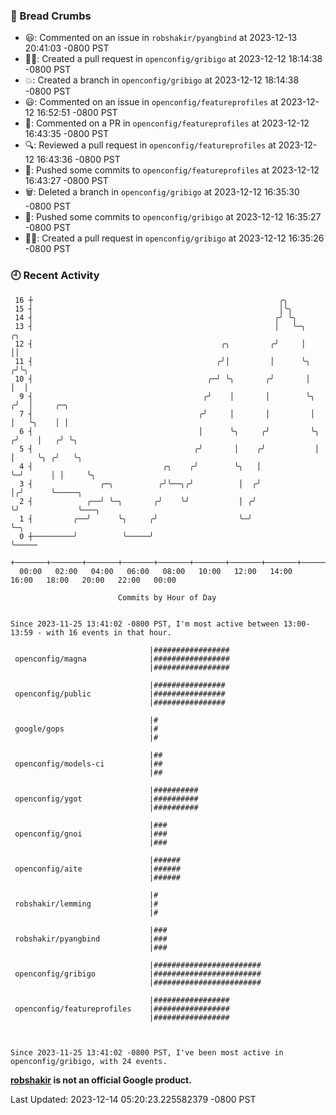 ### 🍞 Bread Crumbs

 * 😃: Commented on an issue in `robshakir/pyangbind` at 2023-12-13 20:41:03 -0800 PST
 * ✍🏼: Created a pull request in `openconfig/gribigo` at 2023-12-12 18:14:38 -0800 PST
 * 💥: Created a branch in `openconfig/gribigo` at 2023-12-12 18:14:38 -0800 PST
 * 😃: Commented on an issue in `openconfig/featureprofiles` at 2023-12-12 16:52:51 -0800 PST
 * 💬: Commented on a PR in  `openconfig/featureprofiles` at 2023-12-12 16:43:35 -0800 PST
 * 🔍: Reviewed a pull request in  `openconfig/featureprofiles` at 2023-12-12 16:43:36 -0800 PST
 * 🚢: Pushed some commits to `openconfig/featureprofiles` at 2023-12-12 16:43:27 -0800 PST
 * 🗑: Deleted a branch in `openconfig/gribigo` at 2023-12-12 16:35:30 -0800 PST
 * 🚢: Pushed some commits to `openconfig/gribigo` at 2023-12-12 16:35:27 -0800 PST
 * ✍🏼: Created a pull request in `openconfig/gribigo` at 2023-12-12 16:35:26 -0800 PST

### 🕘 Recent Activity
```
 16 ┼                                                       ╭╮
 15 ┤                                                       │╰╮
 14 ┤                                                      ╭╯ ╰╮
 13 ┤                                                      │   ╰─╮       ╭╮
 12 ┤                                          ╭╮         ╭╯     │       ││
 11 ┤                                         ╭╯│         │      ╰╮     ╭╯╰╮
 10 ┤                                       ╭─╯ ╰╮       ╭╯       │     │  │
  9 ┤                                      ╭╯    │       │        ╰╮   ╭╯  │     ╭─╮
  7 ┤                                     ╭╯     │       │         │   │   ╰╮    │ │
  6 ┤                                     │      ╰╮     ╭╯         ╰╮ ╭╯    │   ╭╯ ╰╮
  5 ┤                                    ╭╯       │    ╭╯           │ │     ╰╮ ╭╯   ╰╮
  4 ┤                             ╭╮    ╭╯        ╰╮   │            ╰─╯      │ │     ╰╮
  3 ┤               ╭─╮          ╭╯╰──╮╭╯          │  ╭╯                     │╭╯      ╰─────╮
  2 ┤            ╭──╯ ╰─╮       ╭╯    ╰╯           │ ╭╯                      ╰╯             ╰───╮
  1 ┤         ╭──╯      ╰╮     ╭╯                  ╰─╯                                          ╰─╮
  0 ┼─────────╯          ╰─────╯                                                                  ╰─────
    +───────+───────+───────+───────+───────+───────+───────+───────+───────+───────+───────+───────+────
  00:00   02:00   04:00   06:00   08:00   10:00   12:00   14:00   16:00   18:00   20:00   22:00   00:00   

						Commits by Hour of Day


Since 2023-11-25 13:41:02 -0800 PST, I'm most active between 13:00-13:59 - with 16 events in that hour.

```



```
                               |#################
 openconfig/magna              |#################
                               |#################

                               |################
 openconfig/public             |################
                               |################

                               |#
 google/gops                   |#
                               |#

                               |##
 openconfig/models-ci          |##
                               |##

                               |##########
 openconfig/ygot               |##########
                               |##########

                               |###
 openconfig/gnoi               |###
                               |###

                               |######
 openconfig/aite               |######
                               |######

                               |#
 robshakir/lemming             |#
                               |#

                               |###
 robshakir/pyangbind           |###
                               |###

                               |########################
 openconfig/gribigo            |########################
                               |########################

                               |#################
 openconfig/featureprofiles    |#################
                               |#################



Since 2023-11-25 13:41:02 -0800 PST, I've been most active in openconfig/gribigo, with 24 events.

```
**[robshakir](mailto:robjs@google.com) is not an official Google product.**  


Last Updated: 2023-12-14 05:20:23.225582379 -0800 PST
